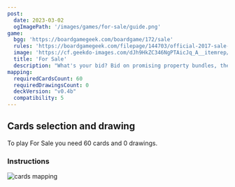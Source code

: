 ```yaml
---
post: 
  date: 2023-03-02
  ogImagePath: '/images/games/for-sale/guide.png'
game:
  bgg: 'https://boardgamegeek.com/boardgame/172/sale'
  rules: 'https://boardgamegeek.com/filepage/144703/official-2017-sale-rulebook'
  image: 'https://cf.geekdo-images.com/dJh9HkZC346NgPTAicJq_A__itemrep/img/f97jITL2ueA_2OAEOW-l6niBLFA=/fit-in/246x300/filters:strip_icc()/pic1513085.jpg'
  title: 'For Sale'
  description: "What's your bid? Bid on promising property bundles, then sell properties for checks."
mapping:
  requiredCardsCount: 60
  requiredDrawingsCount: 0
  deckVersion: "v0.4b"
  compatibility: 5
---
```


## Cards selection and drawing

To play For Sale you need 60 cards and 0 drawings.

### Instructions

![cards mapping](/images/games/for-sale/guide.png)
